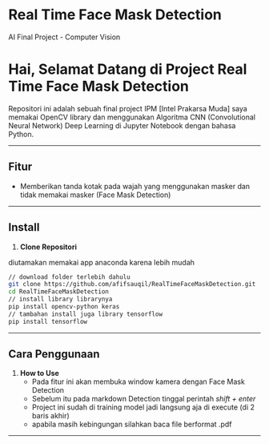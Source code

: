 # Real Time Face Mask Detection
AI Final Project - Computer Vision

# Hai, Selamat Datang di Project Real Time Face Mask Detection

Repositori ini adalah sebuah final project IPM [Intel Prakarsa Muda] saya memakai OpenCV library dan menggunakan Algoritma CNN (Convolutional Neural Network) Deep Learning di Jupyter Notebook dengan bahasa Python.

---

## Fitur

-   Memberikan tanda kotak pada wajah yang menggunakan masker dan tidak memakai masker (Face Mask Detection)

---

## Install

1. **Clone Repositori**
  
  diutamakan memakai app anaconda karena lebih mudah
```bash
// download folder terlebih dahulu
git clone https://github.com/afifsauqil/RealTimeFaceMaskDetection.git
cd RealTimeFaceMaskDetection
// install library librarynya
pip install opencv-python keras
// tambahan install juga library tensorflow
pip install tensorflow
```

---

## Cara Penggunaan

1. **How to Use**
    - Pada fitur ini akan membuka window kamera dengan Face Mask Detection
    - Sebelum itu pada markdown Detection tinggal perintah *shift + enter*
    - Project ini sudah di training model jadi langsung aja di execute (di 2 baris akhir)
    - apabila masih kebingungan silahkan baca file berformat .pdf
---
